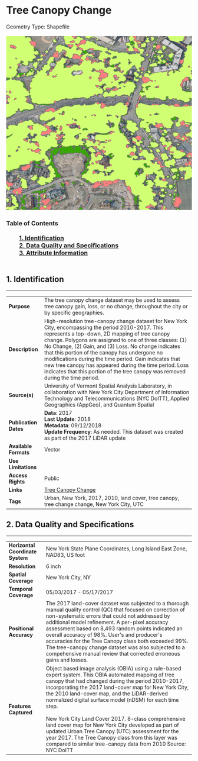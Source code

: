 # Tree Canopy Change
Geometry Type: Shapefile<br><br>![image](https://github.com/CityOfNewYork/nyc-geo-metadata/blob/master/Images/TreeCanopyChange.png)

### Table of Contents<br><br>&nbsp;&nbsp;&nbsp;&nbsp;&nbsp;&nbsp;&nbsp;&nbsp;&nbsp;[**1. Identification**](#1-identification)<br>&nbsp;&nbsp;&nbsp;&nbsp;&nbsp;&nbsp;&nbsp;&nbsp;&nbsp;[**2. Data Quality and Specifications**](#2-data-quality-and-specifications)<br>&nbsp;&nbsp;&nbsp;&nbsp;&nbsp;&nbsp;&nbsp;&nbsp;&nbsp;[**3. Attribute Information**](#3-attribute-information)<br><br>
## 1. Identification
---------------------------------------------
|     |     |
| --- | --- |
**Purpose** |The tree canopy change dataset may be used to assess tree canopy gain, loss, or no change,  throughout the city or by specific geographies. 
**Description** |High-resolution tree-canopy change dataset for New York City, encompassing the period 2010-2017. This represents a top-down, 2D mapping of tree canopy change. Polygons are assigned to one of three classes: (1) No Change, (2) Gain, and (3) Loss. No change indicates that this portion of the canopy has undergone no modifications during the time period. Gain indicates that new tree canopy has appeared during the time period. Loss indicates that this portion of the tree canopy was removed during the time period.
**Source(s)** |University of Vermont Spatial Analysis Laboratory, in collaboration with New York City Department of Information Technology and Telecommunications (NYC DoITT), Applied Geographics (AppGeo), and Quantum Spatial
**Publication Dates** |**Data**: 2017<br>**Last Update**: 2018<br>**Metadata**: 09/12/2018<br>**Update Frequency**: As needed. This dataset was created as part of the 2017 LiDAR update
**Available Formats** |Vector
**Use Limitations** |
**Access Rights** |Public
**Links** |[Tree Canopy Change](https://data.cityofnewyork.us/Environment/Tree-Canopy-Change-2010-2017-/by9k-vhck)
**Tags** |Urban, New York, 2017, 2010, land cover, tree canopy, tree change change, New York City, UTC
## 2. Data Quality and Specifications
---------------------------------------------
|     |     |
| --- | --- |
**Horizontal Coordinate System** |New York State Plane Coordinates, Long Island East Zone, NAD83, US foot
**Resolution** |6 inch
**Spatial Coverage** |New York City, NY
**Temporal Coverage** |05/03/2017 - 05/17/2017 
**Positional Accuracy** |The 2017 land-cover dataset was subjected to a thorough manual quality control (QC) that focused on correction of non-systematic errors that could not addressed by additional model refinement. A per-pixel accuracy assessment based on 8,493 random points indicated an overall accuracy of 98%.  User's and producer's accuracies for the Tree Canopy class both exceeded 99%.  The tree-canopy change dataset was also subjected to a compehensive manual review that corrected erroneous gains and losses.
**Features Captured** |Object based image analysis (OBIA) using a rule-based expert system.  This OBIA automated mapping of tree canopy that had changed during the period 2010-2017, incorporating the 2017 land-cover map for New York City, the 2010 land-cover map, and the LiDAR-derived normalized digital surface model (nDSM) for each time step. <br> <br> New York City Land Cover 2017.  8-class comprehensive land cover map for New York City developed as part of updated Urban Tree Canopy (UTC) assessment for the year 2017.  The Tree Canopy class from this layer was compared to similar tree-canopy data from 2010  Source:  NYC DoITT
